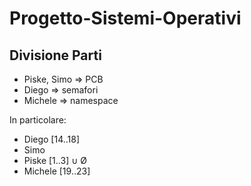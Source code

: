 # Progetto-Sistemi-Operativi

## Divisione Parti
- Piske, Simo => PCB
- Diego => semafori
- Michele => namespace

In particolare:
- Diego [14..18]
- Simo 
- Piske [1..3] ∪ Ø
- Michele [19..23]
